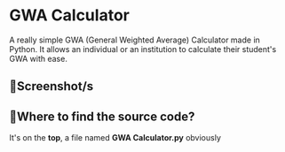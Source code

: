 # **GWA Calculator**
A really simple GWA (General Weighted Average) Calculator made in Python. It allows an individual or an institution to calculate their student's GWA with ease.

## 📸**Screenshot/s**

## 🤔**Where to find the source code?**
It's on the **top**, a file named **GWA Calculator.py** obviously

